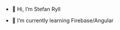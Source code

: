 - 👋 Hi, I’m Stefan Ryll

- 🌱 I’m currently learning Firebase/Angular



<!---
StefanRyll/StefanRyll is a ✨ special ✨ repository because its `README.md` (this file) appears on your GitHub profile.
You can click the Preview link to take a look at your changes.
--->
